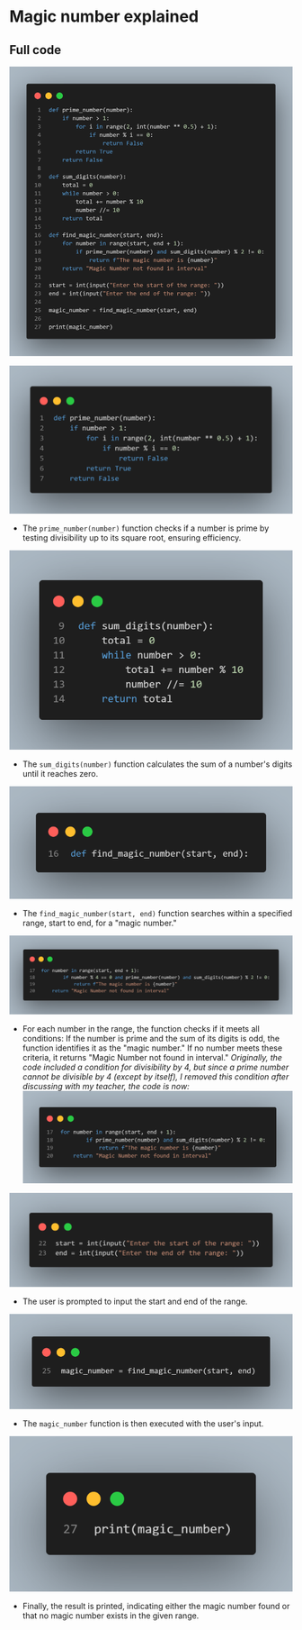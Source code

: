 # Magic number explained
## Full code
![](image/image10.png)

![](image/image1.png)
   - The `prime_number(number)` function checks if a number is prime by testing divisibility up to its square root, ensuring efficiency.

![](image/image2.png)
   - The `sum_digits(number)` function calculates the sum of a number's digits until it reaches zero.

![](image/image3.png)
   - The `find_magic_number(start, end)` function searches within a specified range, start to end, for a "magic number."

![](image/image4.png)
   - For each number in the range, the function checks if it meets all conditions: If the number is prime and the sum of its digits is odd, the function identifies it as the "magic number." If no number meets these criteria, it returns "Magic Number not found in interval." *Originally, the code included a condition for divisibility by 4, but since a prime number cannot be divisible by 4 (except by itself), I removed this condition after discussing with my teacher, the code is now:*
   ![](image/image5.png)

![](image/image7.png)
   - The user is prompted to input the start and end of the range.

![](image/image8.png)
   - The `magic_number` function is then executed with the user's input.

![](image/image9.png)
   - Finally, the result is printed, indicating either the magic number found or that no magic number exists in the given range.